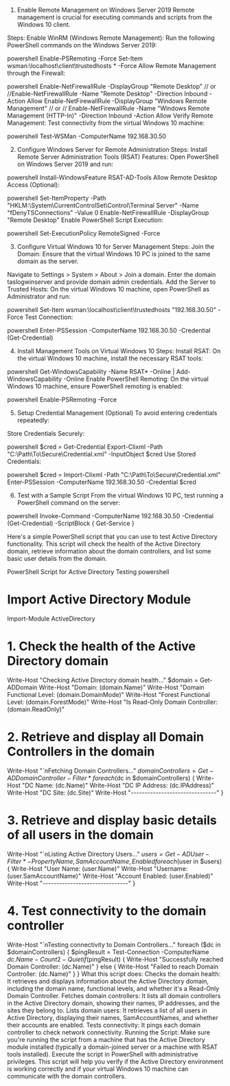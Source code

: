 1. Enable Remote Management on Windows Server 2019
Remote management is crucial for executing commands and scripts from the Windows 10 client.

Steps:
Enable WinRM (Windows Remote Management): Run the following PowerShell commands on the Windows Server 2019:

powershell
Enable-PSRemoting -Force
Set-Item wsman:\localhost\client\trustedhosts * -Force
Allow Remote Management through the Firewall:

powershell
Enable-NetFirewallRule -DisplayGroup "Remote Desktop" // or //Enable-NetFirewallRule -Name "Remote Desktop" -Direction Inbound -Action Allow
Enable-NetFirewallRule -DisplayGroup "Windows Remote Management" // or // Enable-NetFirewallRule -Name "Windows Remote Management (HTTP-In)" -Direction Inbound -Action Allow
Verify Remote Management: Test connectivity from the virtual Windows 10 machine:

powershell
Test-WSMan -ComputerName 192.168.30.50


2. Configure Windows Server for Remote Administration
Steps:
Install Remote Server Administration Tools (RSAT) Features: Open PowerShell on Windows Server 2019 and run:

powershell
Install-WindowsFeature RSAT-AD-Tools
Allow Remote Desktop Access (Optional):

powershell
Set-ItemProperty -Path "HKLM:\System\CurrentControlSet\Control\Terminal Server" -Name "fDenyTSConnections" -Value 0
Enable-NetFirewallRule -DisplayGroup "Remote Desktop"
Enable PowerShell Script Execution:

powershell
Set-ExecutionPolicy RemoteSigned -Force


3. Configure Virtual Windows 10 for Server Management
Steps:
Join the Domain: Ensure that the virtual Windows 10 PC is joined to the same domain as the server.

Navigate to Settings > System > About > Join a domain.
Enter the domain taslogwinserver and provide domain admin credentials.
Add the Server to Trusted Hosts: On the virtual Windows 10 machine, open PowerShell as Administrator and run:

powershell
Set-Item wsman:\localhost\client\trustedhosts "192.168.30.50" -Force
Test Connection:

powershell
Enter-PSSession -ComputerName 192.168.30.50 -Credential (Get-Credential)


4. Install Management Tools on Virtual Windows 10
Steps:
Install RSAT: On the virtual Windows 10 machine, install the necessary RSAT tools:

powershell
Get-WindowsCapability -Name RSAT* -Online | Add-WindowsCapability -Online
Enable PowerShell Remoting: On the virtual Windows 10 machine, ensure PowerShell remoting is enabled:

powershell
Enable-PSRemoting -Force


5. Setup Credential Management (Optional)
To avoid entering credentials repeatedly:

Store Credentials Securely:

powershell
$cred = Get-Credential
Export-Clixml -Path "C:\Path\To\Secure\Credential.xml" -InputObject $cred
Use Stored Credentials:

powershell
$cred = Import-Clixml -Path "C:\Path\To\Secure\Credential.xml"
Enter-PSSession -ComputerName 192.168.30.50 -Credential $cred


6. Test with a Sample Script
From the virtual Windows 10 PC, test running a PowerShell command on the server:

powershell
Invoke-Command -ComputerName 192.168.30.50 -Credential (Get-Credential) -ScriptBlock {
   Get-Service
}


Here's a simple PowerShell script that you can use to test Active Directory functionality. This script will check the health of the Active Directory domain, retrieve information about the domain controllers, and list some basic user details from the domain.

PowerShell Script for Active Directory Testing
powershell
# Import Active Directory Module
Import-Module ActiveDirectory

# 1. Check the health of the Active Directory domain
Write-Host "Checking Active Directory domain health..."
$domain = Get-ADDomain
Write-Host "Domain: $($domain.Name)"
Write-Host "Domain Functional Level: $($domain.DomainMode)"
Write-Host "Forest Functional Level: $($domain.ForestMode)"
Write-Host "Is Read-Only Domain Controller: $($domain.ReadOnly)"

# 2. Retrieve and display all Domain Controllers in the domain
Write-Host "`nFetching Domain Controllers..."
$domainControllers = Get-ADDomainController -Filter *
foreach ($dc in $domainControllers) {
    Write-Host "DC Name: $($dc.Name)"
    Write-Host "DC IP Address: $($dc.IPAddress)"
    Write-Host "DC Site: $($dc.Site)"
    Write-Host "-------------------------------"
}

# 3. Retrieve and display basic details of all users in the domain
Write-Host "`nListing Active Directory Users..."
$users = Get-ADUser -Filter * -Property Name, SamAccountName, Enabled
foreach ($user in $users) {
    Write-Host "User Name: $($user.Name)"
    Write-Host "Username: $($user.SamAccountName)"
    Write-Host "Account Enabled: $($user.Enabled)"
    Write-Host "-------------------------------"
}

# 4. Test connectivity to the domain controller
Write-Host "`nTesting connectivity to Domain Controllers..."
foreach ($dc in $domainControllers) {
    $pingResult = Test-Connection -ComputerName $dc.Name -Count 2 -Quiet
    if ($pingResult) {
        Write-Host "Successfully reached Domain Controller: $($dc.Name)"
    } else {
        Write-Host "Failed to reach Domain Controller: $($dc.Name)"
    }
}
What this script does:
Checks the domain health: It retrieves and displays information about the Active Directory domain, including the domain name, functional levels, and whether it's a Read-Only Domain Controller.
Fetches domain controllers: It lists all domain controllers in the Active Directory domain, showing their names, IP addresses, and the sites they belong to.
Lists domain users: It retrieves a list of all users in Active Directory, displaying their names, SamAccountNames, and whether their accounts are enabled.
Tests connectivity: It pings each domain controller to check network connectivity.
Running the Script:
Make sure you're running the script from a machine that has the Active Directory module installed (typically a domain-joined server or a machine with RSAT tools installed).
Execute the script in PowerShell with administrative privileges.
This script will help you verify if the Active Directory environment is working correctly and if your virtual Windows 10 machine can communicate with the domain controllers.